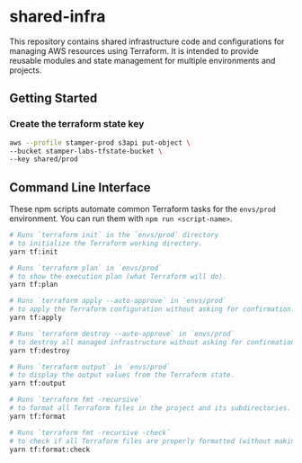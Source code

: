 # shared-infra

This repository contains shared infrastructure code and configurations for managing AWS resources using Terraform. It is intended to provide reusable modules and state management for multiple environments and projects.

## Getting Started

### Create the terraform state key

```bash
aws --profile stamper-prod s3api put-object \
--bucket stamper-labs-tfstate-bucket \
--key shared/prod
```

## Command Line Interface

These npm scripts automate common Terraform tasks for the `envs/prod` environment. You can run them with `npm run <script-name>`.

```bash
# Runs `terraform init` in the `envs/prod` directory
# to initialize the Terraform working directory.
yarn tf:init

# Runs `terraform plan` in `envs/prod`
# to show the execution plan (what Terraform will do).
yarn tf:plan

# Runs `terraform apply --auto-approve` in `envs/prod`
# to apply the Terraform configuration without asking for confirmation.
yarn tf:apply

# Runs `terraform destroy --auto-approve` in `envs/prod`
# to destroy all managed infrastructure without asking for confirmation.
yarn tf:destroy

# Runs `terraform output` in `envs/prod`
# to display the output values from the Terraform state.
yarn tf:output

# Runs `terraform fmt -recursive`
# to format all Terraform files in the project and its subdirectories.
yarn tf:format

# Runs `terraform fmt -recursive -check`
# to check if all Terraform files are properly formatted (without making changes).
yarn tf:format:check
```
